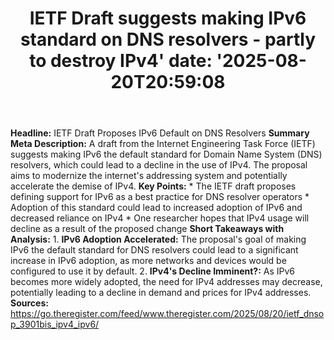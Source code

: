 ﻿---
title: "IETF Draft suggests making IPv6 standard on DNS resolvers - partly to destroy IPv4'
date: '2025-08-20T20:59:08"
category: "Markets"
summary: ""
slug: "ietf draft suggests making ipv6 standard on dns resolvers  p"
source_urls:
  - "https://go.theregister.com/feed/www.theregister.com/2025/08/20/ietf_dnsop_3901bis_ipv4_ipv6/"
seo:
  title: "IETF Draft suggests making IPv6 standard on DNS resolvers - partly to destroy IPv4 | Hash n Hedge'
  description: '"
  keywords: ["news", "markets", "brief"]
---
**Headline:** IETF Draft Proposes IPv6 Default on DNS Resolvers  **Summary Meta Description:** A draft from the Internet Engineering Task Force (IETF) suggests making IPv6 the default standard for Domain Name System (DNS) resolvers, which could lead to a decline in the use of IPv4. The proposal aims to modernize the internet's addressing system and potentially accelerate the demise of IPv4.  **Key Points:**  * The IETF draft proposes defining support for IPv6 as a best practice for DNS resolver operators * Adoption of this standard could lead to increased adoption of IPv6 and decreased reliance on IPv4 * One researcher hopes that IPv4 usage will decline as a result of the proposed change  **Short Takeaways with Analysis:**  1. **IPv6 Adoption Accelerated:** The proposal's goal of making IPv6 the default standard for DNS resolvers could lead to a significant increase in IPv6 adoption, as more networks and devices would be configured to use it by default. 2. **IPv4's Decline Imminent?:** As IPv6 becomes more widely adopted, the need for IPv4 addresses may decrease, potentially leading to a decline in demand and prices for IPv4 addresses.  **Sources:** https://go.theregister.com/feed/www.theregister.com/2025/08/20/ietf_dnsop_3901bis_ipv4_ipv6/ 

